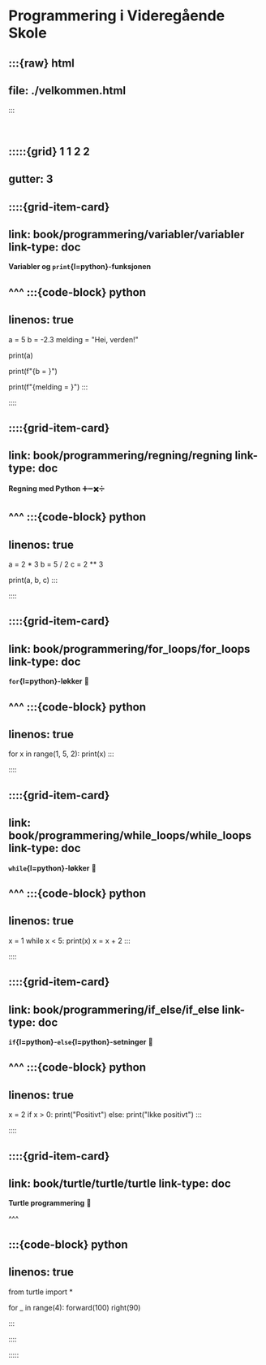 # Programmering i Videregående Skole

:::{raw} html
---
file: ./velkommen.html
---
:::

<br>


:::::{grid} 1 1 2 2
---
gutter: 3
---

::::{grid-item-card}
---
link: book/programmering/variabler/variabler
link-type: doc
---
**Variabler og `print`{l=python}-funksjonen**


^^^
:::{code-block} python
---
linenos: true
---
a = 5
b = -2.3
melding = "Hei, verden!"

print(a)

print(f"{b = }")

print(f"{melding = }")
:::


::::

::::{grid-item-card}
---
link: book/programmering/regning/regning
link-type: doc
---
**Regning med Python** ➕➖✖️➗


^^^
:::{code-block} python
---
linenos: true
---
a = 2 * 3
b = 5 / 2
c = 2 ** 3

print(a, b, c)
:::


::::


::::{grid-item-card}
---
link: book/programmering/for_loops/for_loops
link-type: doc
---
**`for`{l=python}-løkker** 🔁


^^^
:::{code-block} python
---
linenos: true
---
for x in range(1, 5, 2):
    print(x)
:::


::::


::::{grid-item-card}
---
link: book/programmering/while_loops/while_loops
link-type: doc
---
**`while`{l=python}-løkker** 🔁


^^^
:::{code-block} python
---
linenos: true
---
x = 1
while x < 5:
    print(x)
    x = x + 2
:::


::::


::::{grid-item-card}
---
link: book/programmering/if_else/if_else
link-type: doc
---
**`if`{l=python}-`else`{l=python}-setninger** 🤔


^^^
:::{code-block} python
---
linenos: true
---
x = 2 
if x > 0:
    print("Positivt")
else:
    print("Ikke positivt")
:::

::::


::::{grid-item-card}
---
link: book/turtle/turtle/turtle
link-type: doc
---
**Turtle programmering** 🐢


^^^

:::{code-block} python
---
linenos: true
---
from turtle import *

for _ in range(4):
    forward(100)
    right(90)

:::

::::






:::::
